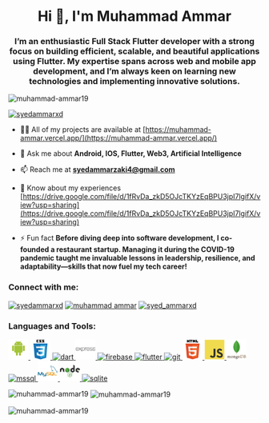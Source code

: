 <h1 align="center">Hi 👋, I'm Muhammad Ammar</h1>
<h3 align="center">I’m an enthusiastic Full Stack Flutter developer with a strong focus on building efficient, scalable, and beautiful applications using Flutter. My expertise spans across web and mobile app development, and I’m always keen on learning new technologies and implementing innovative solutions.</h3>

<p align="left"> <img src="https://komarev.com/ghpvc/?username=muhammad-ammar19&label=Profile%20views&color=0e75b6&style=flat" alt="muhammad-ammar19" /> </p>

<p align="left"> <a href="https://twitter.com/syedammarxd" target="blank"><img src="https://img.shields.io/twitter/follow/syedammarxd?logo=twitter&style=for-the-badge" alt="syedammarxd" /></a> </p>

- 👨‍💻 All of my projects are available at [https://muhammad-ammar.vercel.app/](https://muhammad-ammar.vercel.app/)

- 💬 Ask me about **Android, IOS, Flutter, Web3, Artificial Intelligence**

- 📫 Reach me at **syedammarzaki4@gmail.com**

- 📄 Know about my experiences [https://drive.google.com/file/d/1fRvDa_zkD5OJcTKYzEqBPU3jpI7lgifX/view?usp=sharing](https://drive.google.com/file/d/1fRvDa_zkD5OJcTKYzEqBPU3jpI7lgifX/view?usp=sharing)

- ⚡ Fun fact **Before diving deep into software development, I co-founded a restaurant startup. Managing it during the COVID-19 pandemic taught me invaluable lessons in leadership, resilience, and adaptability—skills that now fuel my tech career!**

<h3 align="left">Connect with me:</h3>
<p align="left">
<a href="https://twitter.com/syedammarxd" target="blank"><img align="center" src="https://raw.githubusercontent.com/rahuldkjain/github-profile-readme-generator/master/src/images/icons/Social/twitter.svg" alt="syedammarxd" height="30" width="40" /></a>
<a href="https://linkedin.com/in/muhammad ammar" target="blank"><img align="center" src="https://raw.githubusercontent.com/rahuldkjain/github-profile-readme-generator/master/src/images/icons/Social/linked-in-alt.svg" alt="muhammad ammar" height="30" width="40" /></a>
<a href="https://instagram.com/syed_ammarxd" target="blank"><img align="center" src="https://raw.githubusercontent.com/rahuldkjain/github-profile-readme-generator/master/src/images/icons/Social/instagram.svg" alt="syed_ammarxd" height="30" width="40" /></a>
</p>

<h3 align="left">Languages and Tools:</h3>
<p align="left"> <a href="https://developer.android.com" target="_blank" rel="noreferrer"> <img src="https://raw.githubusercontent.com/devicons/devicon/master/icons/android/android-original-wordmark.svg" alt="android" width="40" height="40"/> </a> <a href="https://www.w3schools.com/css/" target="_blank" rel="noreferrer"> <img src="https://raw.githubusercontent.com/devicons/devicon/master/icons/css3/css3-original-wordmark.svg" alt="css3" width="40" height="40"/> </a> <a href="https://dart.dev" target="_blank" rel="noreferrer"> <img src="https://www.vectorlogo.zone/logos/dartlang/dartlang-icon.svg" alt="dart" width="40" height="40"/> </a> <a href="https://expressjs.com" target="_blank" rel="noreferrer"> <img src="https://raw.githubusercontent.com/devicons/devicon/master/icons/express/express-original-wordmark.svg" alt="express" width="40" height="40"/> </a> <a href="https://firebase.google.com/" target="_blank" rel="noreferrer"> <img src="https://www.vectorlogo.zone/logos/firebase/firebase-icon.svg" alt="firebase" width="40" height="40"/> </a> <a href="https://flutter.dev" target="_blank" rel="noreferrer"> <img src="https://www.vectorlogo.zone/logos/flutterio/flutterio-icon.svg" alt="flutter" width="40" height="40"/> </a> <a href="https://git-scm.com/" target="_blank" rel="noreferrer"> <img src="https://www.vectorlogo.zone/logos/git-scm/git-scm-icon.svg" alt="git" width="40" height="40"/> </a> <a href="https://www.w3.org/html/" target="_blank" rel="noreferrer"> <img src="https://raw.githubusercontent.com/devicons/devicon/master/icons/html5/html5-original-wordmark.svg" alt="html5" width="40" height="40"/> </a> <a href="https://developer.mozilla.org/en-US/docs/Web/JavaScript" target="_blank" rel="noreferrer"> <img src="https://raw.githubusercontent.com/devicons/devicon/master/icons/javascript/javascript-original.svg" alt="javascript" width="40" height="40"/> </a> <a href="https://www.mongodb.com/" target="_blank" rel="noreferrer"> <img src="https://raw.githubusercontent.com/devicons/devicon/master/icons/mongodb/mongodb-original-wordmark.svg" alt="mongodb" width="40" height="40"/> </a> <a href="https://www.microsoft.com/en-us/sql-server" target="_blank" rel="noreferrer"> <img src="https://www.svgrepo.com/show/303229/microsoft-sql-server-logo.svg" alt="mssql" width="40" height="40"/> </a> <a href="https://www.mysql.com/" target="_blank" rel="noreferrer"> <img src="https://raw.githubusercontent.com/devicons/devicon/master/icons/mysql/mysql-original-wordmark.svg" alt="mysql" width="40" height="40"/> </a> <a href="https://nodejs.org" target="_blank" rel="noreferrer"> <img src="https://raw.githubusercontent.com/devicons/devicon/master/icons/nodejs/nodejs-original-wordmark.svg" alt="nodejs" width="40" height="40"/> </a> <a href="https://www.sqlite.org/" target="_blank" rel="noreferrer"> <img src="https://www.vectorlogo.zone/logos/sqlite/sqlite-icon.svg" alt="sqlite" width="40" height="40"/> </a> </p>

<p><img align="left" src="https://github-readme-stats.vercel.app/api/top-langs?username=muhammad-ammar19&show_icons=true&theme=dark&locale=en&layout=compact" alt="muhammad-ammar19" /></p>

<p>&nbsp;<img align="center" src="https://github-readme-stats.vercel.app/api?username=muhammad-ammar19&show_icons=true&theme=dark&locale=en" alt="muhammad-ammar19" /></p>

<p><img align="center" src="https://github-readme-streak-stats.herokuapp.com/?user=muhammad-ammar19&theme=dark" alt="muhammad-ammar19" /></p>


